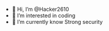 - 👋 Hi, I’m @Hacker2610
- 👀 I’m interested in coding
- 🌱 I’m currently know Strong security

<!---
Hacker2610/Hacker2610 is a ✨ special ✨ repository because its `README.md` (this file) appears on your GitHub profile.
You can click the Preview link to take a look at your changes.
--->
